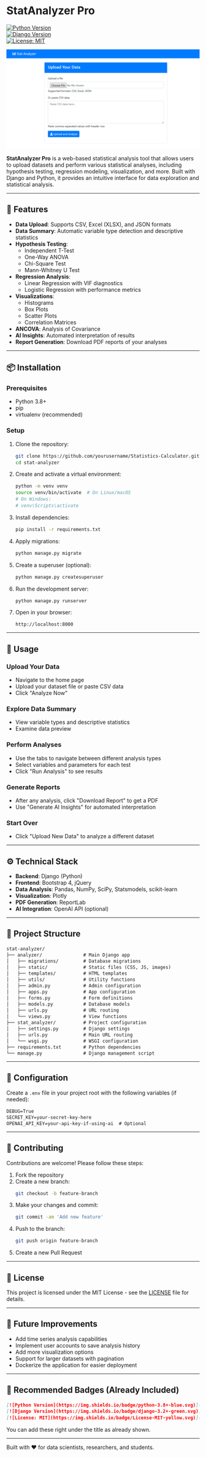 # StatAnalyzer Pro  
[![Python Version](https://img.shields.io/badge/python-3.8+-blue.svg)](https://www.python.org/)  
[![Django Version](https://img.shields.io/badge/django-3.2+-green.svg)](https://www.djangoproject.com/)  
[![License: MIT](https://img.shields.io/badge/License-MIT-yellow.svg)](https://opensource.org/licenses/MIT)  

![StatAnalyzer Screenshot](screenshot.png)  

**StatAnalyzer Pro** is a web-based statistical analysis tool that allows users to upload datasets and perform various statistical analyses, including hypothesis testing, regression modeling, visualization, and more. Built with Django and Python, it provides an intuitive interface for data exploration and statistical analysis.

---

## 🚀 Features

- **Data Upload**: Supports CSV, Excel (XLSX), and JSON formats  
- **Data Summary**: Automatic variable type detection and descriptive statistics  
- **Hypothesis Testing**:
  - Independent T-Test
  - One-Way ANOVA
  - Chi-Square Test
  - Mann-Whitney U Test  
- **Regression Analysis**:
  - Linear Regression with VIF diagnostics
  - Logistic Regression with performance metrics  
- **Visualizations**:
  - Histograms
  - Box Plots
  - Scatter Plots
  - Correlation Matrices  
- **ANCOVA**: Analysis of Covariance  
- **AI Insights**: Automated interpretation of results  
- **Report Generation**: Download PDF reports of your analyses  

---

## 📦 Installation

### Prerequisites

- Python 3.8+
- pip
- virtualenv (recommended)

### Setup

1. Clone the repository:

   ```bash
   git clone https://github.com/yourusername/Statistics-Calculator.git
   cd stat-analyzer
   ```

2. Create and activate a virtual environment:

   ```bash
   python -m venv venv
   source venv/bin/activate  # On Linux/macOS
   # On Windows:
   # venv\Scripts\activate
   ```

3. Install dependencies:

   ```bash
   pip install -r requirements.txt
   ```

4. Apply migrations:

   ```bash
   python manage.py migrate
   ```

5. Create a superuser (optional):

   ```bash
   python manage.py createsuperuser
   ```

6. Run the development server:

   ```bash
   python manage.py runserver
   ```

7. Open in your browser:

   ```
   http://localhost:8000
   ```

---

## 🧪 Usage

### Upload Your Data

- Navigate to the home page
- Upload your dataset file or paste CSV data
- Click "Analyze Now"

### Explore Data Summary

- View variable types and descriptive statistics
- Examine data preview

### Perform Analyses

- Use the tabs to navigate between different analysis types
- Select variables and parameters for each test
- Click "Run Analysis" to see results

### Generate Reports

- After any analysis, click "Download Report" to get a PDF
- Use "Generate AI Insights" for automated interpretation

### Start Over

- Click "Upload New Data" to analyze a different dataset

---

## ⚙️ Technical Stack

- **Backend**: Django (Python)
- **Frontend**: Bootstrap 4, jQuery
- **Data Analysis**: Pandas, NumPy, SciPy, Statsmodels, scikit-learn
- **Visualization**: Plotly
- **PDF Generation**: ReportLab
- **AI Integration**: OpenAI API (optional)

---

## 📁 Project Structure

```
stat-analyzer/
├── analyzer/               # Main Django app
│   ├── migrations/         # Database migrations
│   ├── static/             # Static files (CSS, JS, images)
│   ├── templates/          # HTML templates
│   ├── utils/              # Utility functions
│   ├── admin.py            # Admin configuration
│   ├── apps.py             # App configuration
│   ├── forms.py            # Form definitions
│   ├── models.py           # Database models
│   ├── urls.py             # URL routing
│   └── views.py            # View functions
├── stat_analyzer/          # Project configuration
│   ├── settings.py         # Django settings
│   ├── urls.py             # Main URL routing
│   └── wsgi.py             # WSGI configuration
├── requirements.txt        # Python dependencies
└── manage.py               # Django management script
```

---

## 🔐 Configuration

Create a `.env` file in your project root with the following variables (if needed):

```env
DEBUG=True
SECRET_KEY=your-secret-key-here
OPENAI_API_KEY=your-api-key-if-using-ai  # Optional
```

---

## 🤝 Contributing

Contributions are welcome! Please follow these steps:

1. Fork the repository  
2. Create a new branch:  
   ```bash
   git checkout -b feature-branch
   ```
3. Make your changes and commit:  
   ```bash
   git commit -am 'Add new feature'
   ```
4. Push to the branch:  
   ```bash
   git push origin feature-branch
   ```
5. Create a new Pull Request

---

## 📄 License

This project is licensed under the MIT License - see the [LICENSE](LICENSE) file for details.

---


## 🔮 Future Improvements

- Add time series analysis capabilities  
- Implement user accounts to save analysis history  
- Add more visualization options  
- Support for larger datasets with pagination  
- Dockerize the application for easier deployment  

---

## 📌 Recommended Badges (Already Included)

```markdown
[![Python Version](https://img.shields.io/badge/python-3.8+-blue.svg)](https://www.python.org/)
[![Django Version](https://img.shields.io/badge/django-3.2+-green.svg)](https://www.djangoproject.com/)
[![License: MIT](https://img.shields.io/badge/License-MIT-yellow.svg)](https://opensource.org/licenses/MIT)
```

You can add these right under the title as already shown.

---

Built with ❤️ for data scientists, researchers, and students.
